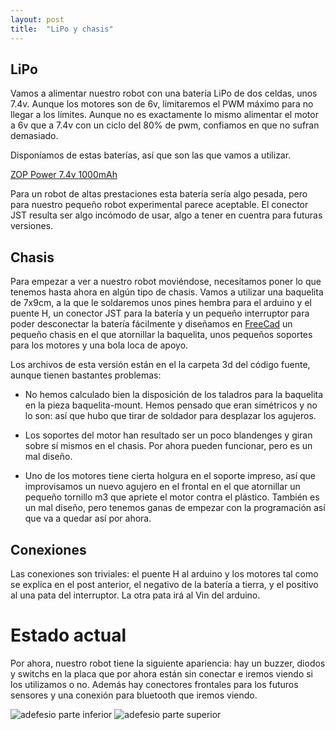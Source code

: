 ```yaml
---
layout: post
title:  "LiPo y chasis"
---
```

## LiPo

Vamos a alimentar nuestro robot con una batería LiPo de dos celdas, unos
7.4v. Aunque los motores son de 6v, limitaremos el PWM máximo para no
llegar a los límites. Aunque no es exactamente lo mismo alimentar el
motor a 6v que a 7.4v con un ciclo del 80% de pwm, confiamos en que
no sufran demasiado.

Disponíamos de estas baterías, así que son las que vamos a utilizar.

[ZOP Power 7.4v 1000mAh](https://www.banggood.com/ZOP-Power-7_4V-1000mAh-2S-25C-Lipo-Battery-JST-Plug-p-955391.html?rmmds=search&cur_warehouse=CN)

Para un robot de altas prestaciones esta batería sería algo pesada, pero
para nuestro pequeño robot experimental parece aceptable. El conector
JST resulta ser algo incómodo de usar, algo a tener en cuentra para futuras
versiones.

## Chasis

Para empezar a ver a nuestro robot moviéndose, necesitamos poner lo que tenemos
hasta ahora en algún tipo de chasis. Vamos a utilizar una baquelita de 7x9cm,
a la que le soldaremos unos pines hembra para el arduino y el puente H, un
conector JST para la batería y un pequeño interruptor para poder desconectar
la batería fácilmente y diseñamos en [FreeCad](https://www.freecadweb.org/)
un pequeño chasis en el que atornillar la baquelita, unos pequeños soportes
para los motores y una bola loca de apoyo.

Los archivos de esta versión están en el la carpeta 3d del código fuente, aunque
tienen bastantes problemas:

- No hemos calculado bien la disposición de los taladros para la baquelita en
la pieza baquelita-mount. Hemos pensado que eran simétricos y no lo son: así que
hubo que tirar de soldador para desplazar los agujeros.
 
- Los soportes del motor han resultado ser un poco blandenges y giran sobre sí
mismos en el chasis. Por ahora pueden funcionar, pero es un mal diseño.

- Uno de los motores tiene cierta holgura en el soporte impreso, así que improvisamos
un nuevo agujero en el frontal en el que atornillar un pequeño tornillo m3 que apriete el
motor contra el plástico. También es un mal diseño, pero tenemos ganas de empezar
con la programación así que va a quedar así por ahora.

## Conexiones

Las conexiones son triviales: el puente H al arduino y los motores tal como se
explica en el post anterior, el negativo de la batería a tierra, y el positivo
al una pata del interruptor. La otra pata irá al Vin del arduino.

# Estado actual

Por ahora, nuestro robot tiene la siguiente apariencia: hay un buzzer, diodos y
switchs en la placa que por ahora están sin conectar e iremos viendo si los utilizamos
o no. Además hay conectores frontales para los futuros sensores y una conexión para
bluetooth que iremos viendo.

<img src="{{ site.baseurl }}/images/adefesio-bottom-1.jpg" alt="adefesio parte inferior"/>
<img src="{{ site.baseurl }}/images/adefesio-top-1.jpg" alt="adefesio parte superior"/>
